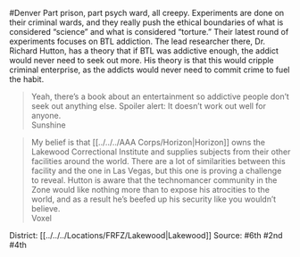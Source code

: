 #Denver 
Part prison, part psych ward, all creepy. Experiments are done on their criminal wards, and they really push the ethical boundaries of what is considered “science” and what is considered “torture.” Their latest round of experiments focuses on BTL addiction. The lead researcher there, Dr. Richard Hutton, has a theory that if BTL was addictive enough, the addict would never need to seek out more. His theory is that this would cripple criminal enterprise, as the addicts would never need to commit crime to fuel the habit.  

> Yeah, there’s a book about an entertainment so addictive people don’t seek out anything else. Spoiler alert: It doesn’t work out well for anyone.  
> Sunshine  

> My belief is that [[../../../AAA Corps/Horizon|Horizon]] owns the Lakewood Correctional Institute and supplies subjects from their other facilities around the world. There are a lot of similarities between this facility and the one in Las Vegas, but this one is proving a challenge to reveal. Hutton is aware that the technomancer community in the Zone would like nothing more than to expose his atrocities to the world, and as a result he’s beefed up his security like you wouldn’t believe.  
> Voxel

District: [[../../../Locations/FRFZ/Lakewood|Lakewood]]
Source: #6th #2nd #4th 